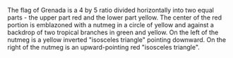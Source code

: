 The flag of Grenada is a 4 by 5 ratio divided horizontally into two equal parts - the upper part red and the lower part yellow. The center of the red portion is emblazoned with a nutmeg in a circle of yellow and against a backdrop of two tropical branches in green and yellow. On the left of the nutmeg is a yellow inverted "isosceles triangle" pointing downward. On the right of the nutmeg is an upward-pointing red "isosceles triangle".